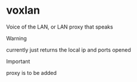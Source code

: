 # voxlan

Voice of the LAN, or LAN proxy that speaks

> [!WARNING]
> currently just returns the local ip and ports opened

> [!IMPORTANT]
> proxy is to be added
